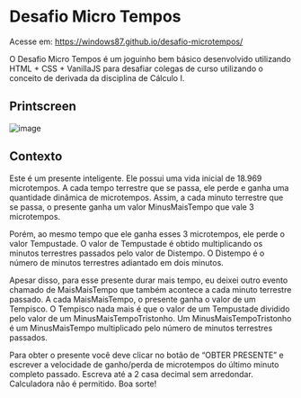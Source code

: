 # Desafio Micro Tempos
Acesse em: https://windows87.github.io/desafio-microtempos/

O Desafio Micro Tempos é um joguinho bem básico desenvolvido utilizando HTML + CSS + VanillaJS para desafiar colegas de curso utilizando o conceito de derivada da disciplina de Cálculo I.

## Printscreen

![image](https://github.com/Windows87/desafio-microtempos/assets/25728217/7f43cb83-039f-48e2-b0b4-d375db68888a)

## Contexto

Este é um presente inteligente. Ele possui uma vida inicial de 18.969 microtempos. A cada tempo terrestre que se passa, ele perde e ganha uma quantidade dinâmica de microtempos. Assim, a cada minuto terrestre que se passa, o presente ganha um valor MinusMaisTempo que vale 3 microtempos.

Porém, ao mesmo tempo que ele ganha esses 3 microtempos, ele perde o valor Tempustade. O valor de Tempustade é obtido multiplicando os minutos terrestres passados pelo valor de Distempo. O Distempo é o número de minutos terrestres adiantado em dois minutos.

Apesar disso, para esse presente durar mais tempo, eu deixei outro evento chamado de MaisMaisTempo que também acontece a cada minuto terrestre passado. A cada MaisMaisTempo, o presente ganha o valor de um Tempisco. O Tempisco nada mais é que o valor de um Tempustade dividido pelo valor de um MinusMaisTempoTristonho. Um MinusMaisTempoTristonho é um MinusMaisTempo multiplicado pelo número de minutos terrestres passados.

Para obter o presente você deve clicar no botão de “OBTER PRESENTE” e escrever a velocidade de ganho/perda de microtempos do último minuto completo passado. Escreva até a 2 casa decimal sem arredondar. Calculadora não é permitido. Boa sorte! 
